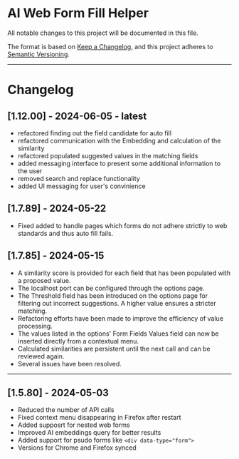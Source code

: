 # AI Web Form Fill Helper

All notable changes to this project will be documented in this file.

The format is based on [Keep a Changelog](https://keepachangelog.com/en/1.0.0/),
and this project adheres to [Semantic Versioning](https://semver.org/spec/v2.0.0.html).

<hr>

# Changelog

## [1.12.00] - 2024-06-05 - latest

- refactored finding out the field candidate for auto fill
- refactored communication with the Embedding and calculation of the similarity
- refactored populated suggested values in the matching fields
- added messaging interface to present some additional information to the user
- removed search and replace functionality
- added UI messaging for user's convinience

## [1.7.89] - 2024-05-22

- Fixed added to handle pages which forms do not adhere strictly to web standards and thus auto fill fails.

## [1.7.85] - 2024-05-15

- A similarity score is provided for each field that has been populated with a proposed value.
- The localhost port can be configured through the options page.
- The Threshold field has been introduced on the options page for filtering out incorrect suggestions. A higher value ensures a stricter matching.
- Refactoring efforts have been made to improve the efficiency of value processing.
- The values listed in the options' Form Fields Values field can now be inserted directly from a contextual menu.
- Calculated similarities are persistent until the next call and can be reviewed again.
- Several issues have been resolved.

<hr>

## [1.5.80] - 2024-05-03

- Reduced the number of API calls
- Fixed context menu disappearing in Firefox after restart
- Added supposrt for nested web forms
- Improved AI embeddings query for better results
- Added support for psudo forms like `<div data-type="form">`
- Versions for Chrome and Firefox synced
